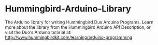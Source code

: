 Hummingbird-Arduino-Library
===========================

The Arduino library for writing Hummingbird Duo Arduino Programs. Learn more about the library from the Hummingbird Arduino API Description, or visit the Duo's Arduino tutorial at: http://www.hummingbirdkit.com/learning/arduino-programming


